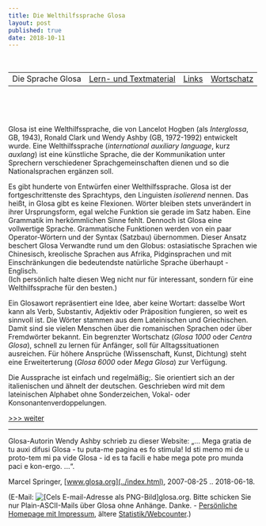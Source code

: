 ```yaml
---
title: Die Welthilfssprache Glosa
layout: post
published: true
date: 2018-10-11
---
```





 

|                   |                                              |                          |                                    |
| :---------------: | :------------------------------------------: | :----------------------: | :--------------------------------: |
| Die Sprache Glosa | [Lern- und Textmaterial](index_materia.html) | [Links](index_nexu.html) | [Wortschatz](../gid/index_de.html) |

 

 

 

Glosa ist eine Welthilfssprache, die von Lancelot Hogben (als
*Interglossa*, GB, 1943), Ronald Clark und Wendy Ashby (GB, 1972-1992)
entwickelt wurde. Eine Welthilfssprache (*international auxiliary
language*, kurz *auxlang*) ist eine künstliche Sprache, die der
Kommunikation unter Sprechern verschiedener Sprachgemeinschaften dienen
und so die Nationalsprachen ergänzen soll.

Es gibt hunderte von Entwürfen einer Welthilfssprache. Glosa ist der
fortgeschrittenste des Sprachtyps, den Linguisten *isolierend* nennen.
Das heißt, in Glosa gibt es keine Flexionen. Wörter bleiben stets
unverändert in ihrer Ursprungsform, egal welche Funktion sie gerade im
Satz haben. Eine Grammatik im herkömmlichen Sinne fehlt. Dennoch ist
Glosa eine vollwertige Sprache. Grammatische Funktionen werden von ein
paar Operator-Wörtern und der Syntax (Satzbau) übernommen. Dieser Ansatz
beschert Glosa Verwandte rund um den Globus: ostasiatische Sprachen wie
Chinesisch, kreolische Sprachen aus Afrika, Pidginsprachen und mit
Einschränkungen die bedeutendste natürliche Sprache überhaupt -
Englisch.  
(Ich persönlich halte diesen Weg nicht nur für interessant, sondern für
eine Welthilfssprache für den besten.)

Ein Glosawort repräsentiert eine Idee, aber keine Wortart: dasselbe Wort
kann als Verb, Substantiv, Adjektiv oder Präposition fungieren, so weit
es sinnvoll ist. Die Wörter stammen aus dem Lateinischen und
Griechischen. Damit sind sie vielen Menschen über die romanischen
Sprachen oder über Fremdwörter bekannt. Ein begrenzter Wortschatz
(*Glosa 1000* oder *Centra Glosa*), schnell zu lernen für Anfänger, soll
für Alltagssituationen ausreichen. Für höhere Ansprüche (Wissenschaft,
Kunst, Dichtung) steht eine Erweiterterung (*Glosa 6000* oder *Mega
Glosa*) zur Verfügung.

Die Aussprache ist einfach und regelmäßig;. Sie orientiert sich an der
italienischen und ähnelt der deutschen. Geschrieben wird mit dem
lateinischen Alphabet ohne Sonderzeichen, Vokal- oder
Konsonantenverdoppelungen.

  
  

[\>\>\> weiter](index_materia.html)

-----

<span class="small">Glosa-Autorin Wendy Ashby schrieb zu dieser Website:
„... Mega gratia de tu auxi difusi Glosa - tu puta-me pagina es fo
stimula\! Id sti memo mi de u proto-tem mi pa vide Glosa - id es ta
facili e habe mega pote pro munda paci e kon-ergo. ...“.</span>

Marcel Springer, [www.glosa.org](../index.html), 2007-08-25
.. 2018-06-18.

(E-Mail: ![\[Cels E-mail-Adresse als
PNG-Bild\]](../pic/emailm.png)glosa.org. Bitte schicken Sie nur
Plain-ASCII-Mails über Glosa ohne Anhänge. Danke. - [Persönliche
Homepage mit Impressum](http://www.mspringer.de), ältere
[Statistik/Webcounter](../en/wcount.htm).)
